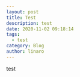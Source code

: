 ```yaml
---
layout: post
title: Test
description: test
date: 2020-11-02 09:18:14
tags:
  - test
category: Blog
author: linaro
---
```

test